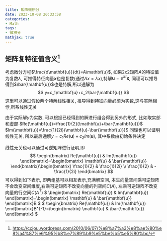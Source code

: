 ```yaml
---
title: 矩阵微积分
date: 2023-10-08 20:33:58
categories:
- Math
tags:
- 微积分
mathjax: true
---
```


## 矩阵复特征值含义[^1]
考虑微分方程$\frac{d\mathbf{u}}{dt}=A\mathbf{u}$, 如果2x2矩阵$A$的特征值为复数$\lambda$, 可推得特征向量$\mathbf{x}$也是复数(通过$Ax=\lambda x$),特解$\mathbf{u}=e^{\lambda t}\mathbf{x}$, 同理可以推导得到$\bar{\mathbf{u}}$也是特解,所以通解为
$$
y=c_1\mathbf{u}+c_2\bar{\mathbf{u}}
$$
这里可以通过假设两个特解线性相关, 推导得到特征向量必须为实数,这与实际相悖,所系线性无关

由于实际解$y$为实数, 可以根据已经得到的解进行组合得到另外的形式, 比如取实部和虚部
$Re(\mathbf{u})=\frac{1}{2}(\mathbf{u}+\bar{\mathbf{u}})$
$Im(\mathbf{u})=\frac{1}{2i}(\mathbf{u}-\bar{\mathbf{u}})$
同理也可以证明线性无关, 所以最后通解$y=c_1Re(\mathbf{u})+c_2Im(\mathbf{u})$, 其中系数由初始条件决定

线性无关也可以通过可逆矩阵进行证明,即
$$
\begin{bmatrix}
Re(\mathbf{u})  & Im(\mathbf{u})
\end{bmatrix}=\begin{bmatrix}
\mathbf{u}  & \bar{\mathbf{u}}
\end{bmatrix}\begin{bmatrix}
\frac{1}{2}  & \frac{1}{2i} \\ 
\frac{1}{2}  & -\frac{1}{2i}
\end{bmatrix}
$$
可以得到如下表示, 即两组基可以相互表示,充满解空间, 本生向量空间乘可逆矩阵不会改变空间维度,右乘可逆矩阵不改变向量的列空间$C(A)$, 左乘可逆矩阵不改变向量的行空间$C(A^T)$
$
\begin{bmatrix}
Re(\mathbf{u})  & Im(\mathbf{u})
\end{bmatrix}=\begin{bmatrix}
\mathbf{u}  & \bar{\mathbf{u}}
\end{bmatrix}B
$
$
\begin{bmatrix}
Re(\mathbf{u})  & Im(\mathbf{u})
\end{bmatrix}B^{-1}=\begin{bmatrix}
\mathbf{u}  & \bar{\mathbf{u}}
\end{bmatrix}
$

[^1]: https://ccjou.wordpress.com/2010/06/07/%e8%a7%a3%e8%ae%80%e8%a4%87%e6%95%b8%e7%89%b9%e5%be%b5%e5%80%bc/
